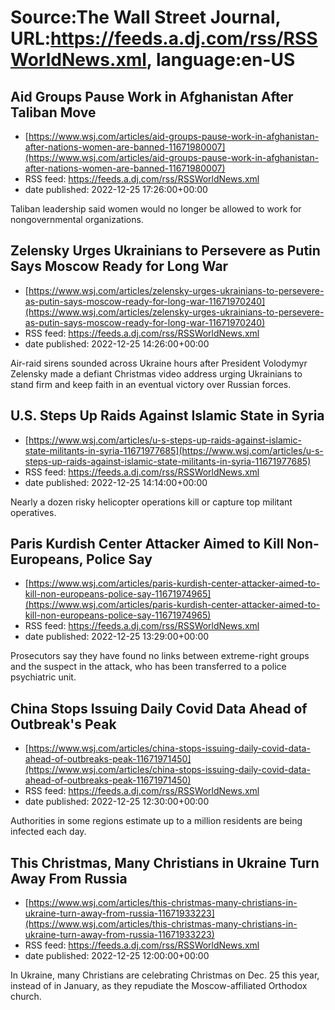 # Source:The Wall Street Journal, URL:https://feeds.a.dj.com/rss/RSSWorldNews.xml, language:en-US

## Aid Groups Pause Work in Afghanistan After Taliban Move
 - [https://www.wsj.com/articles/aid-groups-pause-work-in-afghanistan-after-nations-women-are-banned-11671980007](https://www.wsj.com/articles/aid-groups-pause-work-in-afghanistan-after-nations-women-are-banned-11671980007)
 - RSS feed: https://feeds.a.dj.com/rss/RSSWorldNews.xml
 - date published: 2022-12-25 17:26:00+00:00

Taliban leadership said women would no longer be allowed to work for nongovernmental organizations.

## Zelensky Urges Ukrainians to Persevere as Putin Says Moscow Ready for Long War
 - [https://www.wsj.com/articles/zelensky-urges-ukrainians-to-persevere-as-putin-says-moscow-ready-for-long-war-11671970240](https://www.wsj.com/articles/zelensky-urges-ukrainians-to-persevere-as-putin-says-moscow-ready-for-long-war-11671970240)
 - RSS feed: https://feeds.a.dj.com/rss/RSSWorldNews.xml
 - date published: 2022-12-25 14:26:00+00:00

Air-raid sirens sounded across Ukraine hours after President Volodymyr Zelensky made a defiant Christmas video address urging Ukrainians to stand firm and keep faith in an eventual victory over Russian forces.

## U.S. Steps Up Raids Against Islamic State in Syria
 - [https://www.wsj.com/articles/u-s-steps-up-raids-against-islamic-state-militants-in-syria-11671977685](https://www.wsj.com/articles/u-s-steps-up-raids-against-islamic-state-militants-in-syria-11671977685)
 - RSS feed: https://feeds.a.dj.com/rss/RSSWorldNews.xml
 - date published: 2022-12-25 14:14:00+00:00

Nearly a dozen risky helicopter operations kill or capture top militant operatives.

## Paris Kurdish Center Attacker Aimed to Kill Non-Europeans, Police Say
 - [https://www.wsj.com/articles/paris-kurdish-center-attacker-aimed-to-kill-non-europeans-police-say-11671974965](https://www.wsj.com/articles/paris-kurdish-center-attacker-aimed-to-kill-non-europeans-police-say-11671974965)
 - RSS feed: https://feeds.a.dj.com/rss/RSSWorldNews.xml
 - date published: 2022-12-25 13:29:00+00:00

Prosecutors say they have found no links between extreme-right groups and the suspect in the attack, who has been transferred to a police psychiatric unit.

## China Stops Issuing Daily Covid Data Ahead of Outbreak's Peak
 - [https://www.wsj.com/articles/china-stops-issuing-daily-covid-data-ahead-of-outbreaks-peak-11671971450](https://www.wsj.com/articles/china-stops-issuing-daily-covid-data-ahead-of-outbreaks-peak-11671971450)
 - RSS feed: https://feeds.a.dj.com/rss/RSSWorldNews.xml
 - date published: 2022-12-25 12:30:00+00:00

Authorities in some regions estimate up to a million residents are being infected each day.

## This Christmas, Many Christians in Ukraine Turn Away From Russia
 - [https://www.wsj.com/articles/this-christmas-many-christians-in-ukraine-turn-away-from-russia-11671933223](https://www.wsj.com/articles/this-christmas-many-christians-in-ukraine-turn-away-from-russia-11671933223)
 - RSS feed: https://feeds.a.dj.com/rss/RSSWorldNews.xml
 - date published: 2022-12-25 12:00:00+00:00

In Ukraine, many Christians are celebrating Christmas on Dec. 25 this year, instead of in January, as they repudiate the Moscow-affiliated Orthodox church.

